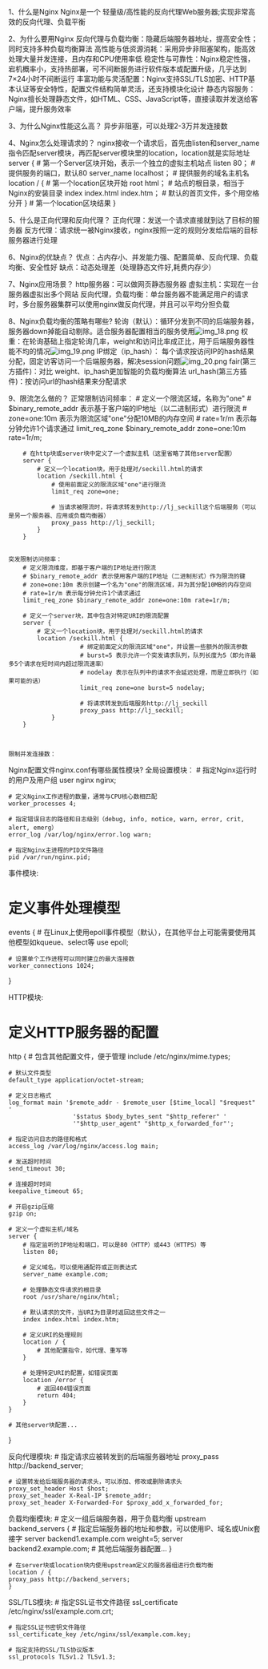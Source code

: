 1、什么是Nginx
    Nginx是一个 轻量级/高性能的反向代理Web服务器;实现非常高效的反向代理、负载平衡

2、为什么要用Nginx
    反向代理与负载均衡‌：隐藏后端服务器地址，提高安全性；同时支持多种负载均衡算法
    高性能与低资源消耗‌：采用异步非阻塞架构，能高效处理大量并发连接，且内存和CPU使用率低
    稳定性与可靠性‌：Nginx稳定性强，宕机概率小，支持热部署，可不间断服务进行软件版本或配置升级，几乎达到7×24小时不间断运行
    丰富功能与灵活配置‌：Nginx支持SSL/TLS加密、HTTP基本认证等安全特性，配置文件结构简单灵活，还支持模块化设计
    静态内容服务‌：Nginx擅长处理静态文件，如HTML、CSS、JavaScript等，直接读取并发送给客户端，提升服务效率


3、为什么Nginx性能这么高？
    异步非阻塞，可以处理2-3万并发连接数


4、Nginx怎么处理请求的？
    nginx接收一个请求后，首先由listen和server_name指令匹配server模块，再匹配server模块里的location，location就是实际地址
    server { # 第一个Server区块开始，表示一个独立的虚拟主机站点
        listen 80； # 提供服务的端口，默认80
        server_name localhost； # 提供服务的域名主机名
        location / { # 第一个location区块开始
            root html； # 站点的根目录，相当于Nginx的安装目录
            index index.html index.htm； # 默认的首页文件，多个用空格分开
        } # 第一个location区块结果
    }


5、什么是正向代理和反向代理？
    正向代理：发送一个请求直接就到达了目标的服务器
    反方代理：请求统一被Nginx接收，nginx按照一定的规则分发给后端的目标服务器进行处理


6、Nginx的优缺点？
    优点：占内存小、并发能力强、配置简单、反向代理、负载均衡、安全性好
    缺点：动态处理差（处理静态文件好,耗费内存少）

7、Nginx应用场景？
    http服务器：可以做网页静态服务器
    虚拟主机：实现在一台服务器虚拟出多个网站
    反向代理，负载均衡：单台服务器不能满足用户的请求时，多台服务器集群可以使用nginx做反向代理，并且可以平均分担负载

8、Nginx负载均衡的策略有哪些?
    轮询（默认）：循环分发到不同的后端服务器，服务器down掉能自动剔除。适合服务器配置相当的服务使用‌![img_18.png](img_18.png)
    权重‌：在轮询基础上指定轮询几率，weight和访问比率成正比，用于后端服务器性能不均的情况‌![img_19.png](img_19.png)
    IP绑定（ip_hash）： 每个请求按访问IP的hash结果分配，固定访客访问一个后端服务器，解决session问题‌![img_20.png](img_20.png)
    fair(第三方插件)：对比 weight、ip_hash更加智能的负载均衡算法
    url_hash(第三方插件)：按访问url的hash结果来分配请求


9、限流怎么做的？
    正常限制访问频率：
        # 定义一个限流区域，名称为"one"
        # $binary_remote_addr 表示基于客户端的IP地址（以二进制形式）进行限流
        # zone=one:10m 表示为限流区域"one"分配10MB的内存空间
        # rate=1r/m 表示每分钟允许1个请求通过
        limit_req_zone $binary_remote_addr zone=one:10m rate=1r/m;
        
        # 在http块或server块中定义了一个虚拟主机（这里省略了其他server配置）
        server {
            # 定义一个location块，用于处理对/seckill.html的请求
            location /seckill.html {
                # 使用前面定义的限流区域"one"进行限流
                limit_req zone=one;
        
                # 当请求被限流时，将请求转发到http://lj_seckill这个后端服务（可以是另一个服务器、应用或负载均衡器）
                proxy_pass http://lj_seckill;
            }
        }


    突发限制访问频率：
        # 定义限流维度，即基于客户端的IP地址进行限流
        # $binary_remote_addr 表示使用客户端的IP地址（二进制形式）作为限流的键
        # zone=one:10m 表示创建一个名为"one"的限流区域，并为其分配10MB的内存空间
        # rate=1r/m 表示每分钟允许1个请求通过
        limit_req_zone $binary_remote_addr zone=one:10m rate=1r/m;
        
        # 定义一个server块，其中包含对特定URI的限流配置
        server {
            # 定义一个location块，用于处理对/seckill.html的请求
            location /seckill.html {
                        # 绑定前面定义的限流区域"one"，并设置一些额外的限流参数
                        # burst=5 表示允许一个突发请求队列，队列长度为5（即允许最多5个请求在短时间内超过限流速率）
                        # nodelay 表示在队列中的请求不会延迟处理，而是立即执行（如果可能的话）
                        limit_req zone=one burst=5 nodelay;
                
                        # 将请求转发到后端服务http://lj_seckill
                        proxy_pass http://lj_seckill;
                }
        }



    限制并发连接数：



Nginx配置文件nginx.conf有哪些属性模块? 
全局设置模块：
    # 指定Nginx运行时的用户及用户组
    user nginx nginx;
    
    # 定义Nginx工作进程的数量，通常与CPU核心数相匹配
    worker_processes 4;
    
    # 指定错误日志的路径和日志级别（debug, info, notice, warn, error, crit, alert, emerg）
    error_log /var/log/nginx/error.log warn;
    
    # 指定Nginx主进程的PID文件路径
    pid /var/run/nginx.pid;

事件模块:
# 定义事件处理模型
events {
    # 在Linux上使用epoll事件模型（默认），在其他平台上可能需要使用其他模型如kqueue、select等
    use epoll;
    
    # 设置单个工作进程可以同时建立的最大连接数
    worker_connections 1024;
}

HTTP模块:
# 定义HTTP服务器的配置
http {
    # 包含其他配置文件，便于管理
    include /etc/nginx/mime.types;

    # 默认文件类型
    default_type application/octet-stream;

    # 定义日志格式
    log_format main '$remote_addr - $remote_user [$time_local] "$request" '
                      '$status $body_bytes_sent "$http_referer" '
                      '"$http_user_agent" "$http_x_forwarded_for"';

    # 指定访问日志的路径和格式
    access_log /var/log/nginx/access.log main;

    # 发送超时时间
    send_timeout 30;

    # 连接超时时间
    keepalive_timeout 65;

    # 开启gzip压缩
    gzip on;

    # 定义一个虚拟主机/域名
    server {
        # 指定监听的IP地址和端口，可以是80（HTTP）或443（HTTPS）等
        listen 80;

        # 定义域名，可以使用通配符或正则表达式
        server_name example.com;

        # 处理静态文件请求的根目录
        root /usr/share/nginx/html;

        # 默认请求的文件，当URI为目录时返回这些文件之一
        index index.html index.htm;

        # 定义URI的处理规则
        location / {
            # 其他配置指令，如代理、重写等
        }

        # 处理特定URI的配置，如错误页面
        location /error {
            # 返回404错误页面
            return 404;
        }
    }

    # 其他server块配置...
}


反向代理模块:
    # 指定请求应被转发到的后端服务器地址
    proxy_pass http://backend_server;

    # 设置转发给后端服务器的请求头，可以添加、修改或删除请求头
    proxy_set_header Host $host;
    proxy_set_header X-Real-IP $remote_addr;
    proxy_set_header X-Forwarded-For $proxy_add_x_forwarded_for;


负载均衡模块:
    # 定义一组后端服务器，用于负载均衡
    upstream backend_servers {
    # 指定后端服务器的地址和参数，可以使用IP、域名或Unix套接字
    server backend1.example.com weight=5;
    server backend2.example.com;
    # 其他后端服务器配置...
    }
    
    # 在server块或location块内使用upstream定义的服务器组进行负载均衡
    location / {
    proxy_pass http://backend_servers;
    }

SSL/TLS模块:
    # 指定SSL证书文件路径
    ssl_certificate /etc/nginx/ssl/example.com.crt;
    
    # 指定SSL证书密钥文件路径
    ssl_certificate_key /etc/nginx/ssl/example.com.key;
    
    # 指定支持的SSL/TLS协议版本
    ssl_protocols TLSv1.2 TLSv1.3;



